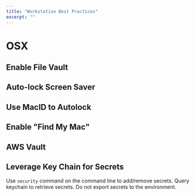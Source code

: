 ```yaml
---
title: "Workstation Best Practices"
excerpt: ""
---
```

# OSX

## Enable File Vault

## Auto-lock Screen Saver

## Use MacID to Autolock

## Enable "Find My Mac"

## AWS Vault

## Leverage Key Chain for Secrets

Use `security` command on the command line to add/remove secrets. Query keychain to retrieve secrets. Do not export secrets to the environment.